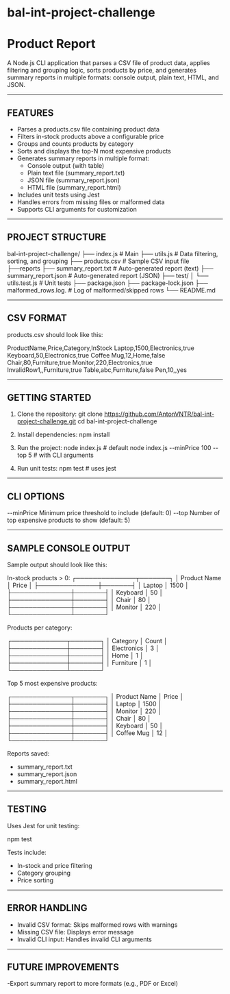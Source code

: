 # bal-int-project-challenge

Product Report
==================

A Node.js CLI application that parses a CSV file of product data, applies filtering and grouping logic, sorts products by price, and generates summary reports in multiple formats: console output, plain text, HTML, and JSON.

------------------------
FEATURES
------------------------
- Parses a products.csv file containing product data
- Filters in-stock products above a configurable price
- Groups and counts products by category
- Sorts and displays the top-N most expensive products
- Generates summary reports in multiple format:
  * Console output (with table)
  * Plain text file (summary_report.txt)
  * JSON file (summary_report.json)
  * HTML file (summary_report.html)
- Includes unit tests using Jest
- Handles errors from missing files or malformed data
- Supports CLI arguments for customization

------------------------
PROJECT STRUCTURE
------------------------
bal-int-project-challenge/
├── index.js                # Main 
├── utils.js                # Data filtering, sorting, and grouping
├── products.csv            # Sample CSV input file
├──reports
    ├── summary_report.txt  # Auto-generated report (text)
    ├── summary_report.json # Auto-generated report (JSON)
├── test/
│   └── utils.test.js       # Unit tests
├── package.json
├── package-lock.json
├── malformed_rows.log.     # Log of malformed/skipped rows
└── README.md

------------------------
CSV FORMAT
------------------------
products.csv should look like this:

ProductName,Price,Category,InStock
Laptop,1500,Electronics,true
Keyboard,50,Electronics,true
Coffee Mug,12,Home,false
Chair,80,Furniture,true
Monitor,220,Electronics,true
InvalidRow1,,Furniture,true
Table,abc,Furniture,false
Pen,10,,yes


------------------------
GETTING STARTED
------------------------

1. Clone the repository:
   git clone https://github.com/AntonVNTR/bal-int-project-challenge.git
   cd bal-int-project-challenge

2. Install dependencies:
   npm install

3. Run the project:
   node index.js     				  # default
   node index.js --minPrice 100 --top 5		  # with CLI arguments

4. Run unit tests:
   npm test 					  # uses jest

------------------------
CLI OPTIONS
------------------------

--minPrice   Minimum price threshold to include (default: 0)
--top        Number of top expensive products to show (default: 5)

------------------------
SAMPLE CONSOLE OUTPUT
------------------------
Sample output should look like this:

In-stock products > 0:
┌──────────────┬───────┐
│ Product Name │ Price │
├──────────────┼───────┤
│ Laptop       │ 1500  │
├──────────────┼───────┤
│ Keyboard     │ 50    │
├──────────────┼───────┤
│ Chair        │ 80    │
├──────────────┼───────┤
│ Monitor      │ 220   │
└──────────────┴───────┘

Products per category:

┌─────────────┬───────┐
│ Category    │ Count │
├─────────────┼───────┤
│ Electronics │ 3     │
├─────────────┼───────┤
│ Home        │ 1     │
├─────────────┼───────┤
│ Furniture   │ 1     │
└─────────────┴───────┘

Top 5 most expensive products:

┌──────────────┬───────┐
│ Product Name │ Price │
├──────────────┼───────┤
│ Laptop       │ 1500  │
├──────────────┼───────┤
│ Monitor      │ 220   │
├──────────────┼───────┤
│ Chair        │ 80    │
├──────────────┼───────┤
│ Keyboard     │ 50    │
├──────────────┼───────┤
│ Coffee Mug   │ 12    │
└──────────────┴───────┘

Reports saved:
- summary_report.txt
- summary_report.json
- summary_report.html

------------------------
TESTING
------------------------

Uses Jest for unit testing:

npm test

Tests include:
- In-stock and price filtering
- Category grouping
- Price sorting

------------------------
ERROR HANDLING
------------------------

- Invalid CSV format: Skips malformed rows with warnings
- Missing CSV file: Displays error message
- Invalid CLI input: Handles invalid CLI arguments

------------------------
FUTURE IMPROVEMENTS
------------------------

-Export summary report to more formats (e.g., PDF or Excel)

